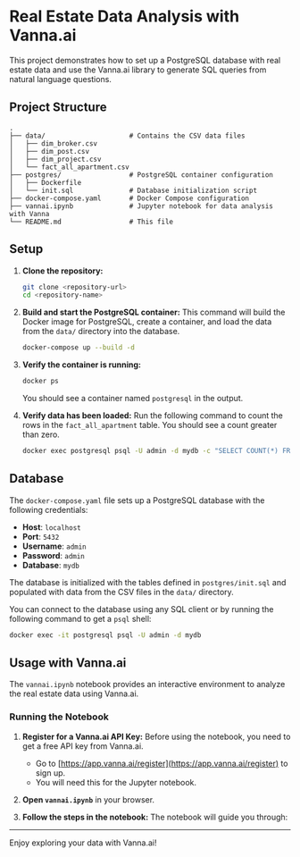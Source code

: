 # Real Estate Data Analysis with Vanna.ai

This project demonstrates how to set up a PostgreSQL database with real estate data and use the Vanna.ai library to generate SQL queries from natural language questions.

## Project Structure

```
.
├── data/                     # Contains the CSV data files
│   ├── dim_broker.csv
│   ├── dim_post.csv
│   ├── dim_project.csv
│   └── fact_all_apartment.csv
├── postgres/                 # PostgreSQL container configuration
│   ├── Dockerfile
│   └── init.sql              # Database initialization script
├── docker-compose.yaml       # Docker Compose configuration
├── vannai.ipynb              # Jupyter notebook for data analysis with Vanna
└── README.md                 # This file
```


## Setup

1.  **Clone the repository:**
    ```bash
    git clone <repository-url>
    cd <repository-name>
    ```

2.  **Build and start the PostgreSQL container:**
    This command will build the Docker image for PostgreSQL, create a container, and load the data from the `data/` directory into the database.

    ```bash
    docker-compose up --build -d
    ```

3.  **Verify the container is running:**
    ```bash
    docker ps
    ```
    You should see a container named `postgresql` in the output.
    
4.  **Verify data has been loaded:**
    Run the following command to count the rows in the `fact_all_apartment` table. You should see a count greater than zero.
    ```bash
    docker exec postgresql psql -U admin -d mydb -c "SELECT COUNT(*) FROM fact_all_apartment;"
    ```

## Database

The `docker-compose.yaml` file sets up a PostgreSQL database with the following credentials:
-   **Host**: `localhost`
-   **Port**: `5432`
-   **Username**: `admin`
-   **Password**: `admin`
-   **Database**: `mydb`

The database is initialized with the tables defined in `postgres/init.sql` and populated with data from the CSV files in the `data/` directory.

You can connect to the database using any SQL client or by running the following command to get a `psql` shell:
```bash
docker exec -it postgresql psql -U admin -d mydb
```

## Usage with Vanna.ai

The `vannai.ipynb` notebook provides an interactive environment to analyze the real estate data using Vanna.ai.

### Running the Notebook

1.  **Register for a Vanna.ai API Key:**
    Before using the notebook, you need to get a free API key from Vanna.ai.
    - Go to [https://app.vanna.ai/register](https://app.vanna.ai/register) to sign up.
    - You will need this for the Jupyter notebook.


2.  **Open `vannai.ipynb`** in your browser.

3.  **Follow the steps in the notebook:** The notebook will guide you through:



---
Enjoy exploring your data with Vanna.ai! 